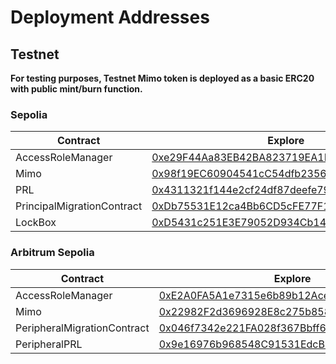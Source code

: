 # Deployment Addresses

## Testnet

**For testing purposes, Testnet Mimo token is deployed as a basic ERC20 with public mint/burn function.**

### Sepolia

| Contract                   | Explore                                                                                                                       |
| -------------------------- | ----------------------------------------------------------------------------------------------------------------------------- |
| AccessRoleManager          | [0xe29F44Aa83EB42BA823719EA1D2d84861f72A5D0](https://sepolia.etherscan.io/address/0xe29F44Aa83EB42BA823719EA1D2d84861f72A5D0) |
| Mimo                       | [0x98f19EC60904541cC54dfb2356664100DeE9F586](https://sepolia.etherscan.io/address/0x98f19EC60904541cC54dfb2356664100DeE9F586) |
| PRL                        | [0x4311321f144e2cf24df87deefe79E9C4E232273b](https://sepolia.etherscan.io/address/0x4311321f144e2cf24df87deefe79E9C4E232273b) |
| PrincipalMigrationContract | [0xDb75531E12ca4Bb6CD5cFE77F10522B08806386F](https://sepolia.etherscan.io/address/0xDb75531E12ca4Bb6CD5cFE77F10522B08806386F) |
| LockBox                    | [0xD5431c251E3E79052D934Cb142e2d8f7d5794b01](https://sepolia.etherscan.io/address/0xD5431c251E3E79052D934Cb142e2d8f7d5794b01) |

### Arbitrum Sepolia

| Contract                    | Explore                                                                                                                      |
| --------------------------- | ---------------------------------------------------------------------------------------------------------------------------- |
| AccessRoleManager           | [0xE2A0FA5A1e7315e6b89b12Ace2541A6a0d3E5370](https://sepolia.arbiscan.io/address/0xE2A0FA5A1e7315e6b89b12Ace2541A6a0d3E5370) |
| Mimo                        | [0x22982F2d3696928E8c275b85864b1E5F35D91a4e](https://sepolia.arbiscan.io/address/0x22982F2d3696928E8c275b85864b1E5F35D91a4e) |
| PeripheralMigrationContract | [0x046f7342e221FA028f367Bbff63e414F4DC36Cad](https://sepolia.arbiscan.io/address/0x046f7342e221FA028f367Bbff63e414F4DC36Cad) |
| PeripheralPRL               | [0x9e16976b968548C91531EdcB75e6bEc32E816270](https://sepolia.arbiscan.io/address/0x9e16976b968548C91531EdcB75e6bEc32E816270) |
